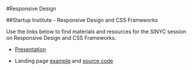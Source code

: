 #Responsive Design
 

##Startup Institute - Responsive Design and CSS Frameworks

Use the links below to find materials and resources for the SINYC session on Responsive Design and CSS Frameworks.

- <a href="https://docs.google.com/presentation/d/11QOtCzWLvb-uxtvw44BxiqIZI9r3Nt86gEJrL6YVYB8/edit?usp=sharing" target="_blank">Presentation</a>

- Landing page <a href="https://si-web-design.herokuapp.com/content/attachments/landing-page-template/index.html" target="_blank">example</a> and <a href="https://github.com/fma2/si-web-design/tree/master/responsive-design/content/attachments/landing-page-template" target="_blank">source code</a>